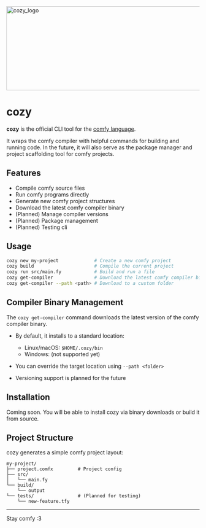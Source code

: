 
<img width="993" height="219" alt="cozy_logo" src="https://github.com/user-attachments/assets/3c2d97d5-e062-4ef3-9ff7-c8feee6e6a11" />

# cozy

**cozy** is the official CLI tool for the [comfy language](https://github.com/comfy-lang/comfy).

It wraps the comfy compiler with helpful commands for building and running code. In the future, it will also serve as the package manager and project scaffolding tool for comfy projects.

## Features

* Compile comfy source files
* Run comfy programs directly
* Generate new comfy project structures
* Download the latest comfy compiler binary
* (Planned) Manage compiler versions
* (Planned) Package management
* (Planned) Testing cli

## Usage

```bash
cozy new my-project             # Create a new comfy project
cozy build                      # Compile the current project
cozy run src/main.fy            # Build and run a file
cozy get-compiler               # Download the latest comfy compiler binary
cozy get-compiler --path <path> # Download to a custom folder
```

## Compiler Binary Management

The `cozy get-compiler` command downloads the latest version of the comfy compiler binary.

* By default, it installs to a standard location:

  * Linux/macOS: `$HOME/.cozy/bin`
  * Windows: (not supported yet)
* You can override the target location using `--path <folder>`
* Versioning support is planned for the future

## Installation

Coming soon. You will be able to install cozy via binary downloads or build it from source.

## Project Structure

cozy generates a simple comfy project layout:

```
my-project/
├── project.comfx         # Project config
├── src/
│   └── main.fy
└── build/
    └── output
└── tests/                # (Planned for testing)
    └── new-feature.tfy
```

---

Stay comfy :3
